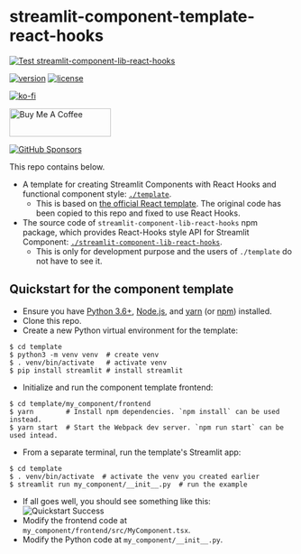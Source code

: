 # streamlit-component-template-react-hooks

[![Test streamlit-component-lib-react-hooks](https://github.com/whitphx/streamlit-component-template-react-hooks/actions/workflows/lib-test.yaml/badge.svg)](https://github.com/whitphx/streamlit-component-template-react-hooks/actions/workflows/lib-test.yaml)

[![version](https://img.shields.io/npm/v/streamlit-component-lib-react-hooks)](https://www.npmjs.com/package/streamlit-component-lib-react-hooks)
[![license](https://img.shields.io/npm/l/streamlit-component-lib-react-hooks)](https://www.npmjs.com/package/streamlit-component-lib-react-hooks)


[![ko-fi](https://ko-fi.com/img/githubbutton_sm.svg)](https://ko-fi.com/D1D2ERWFG)

<a href="https://www.buymeacoffee.com/whitphx" target="_blank"><img src="https://cdn.buymeacoffee.com/buttons/v2/default-yellow.png" alt="Buy Me A Coffee" width="180" height="50" ></a>

[![GitHub Sponsors](https://img.shields.io/github/sponsors/whitphx?label=Sponsor%20me%20on%20GitHub%20Sponsors&style=social)](https://github.com/sponsors/whitphx)

This repo contains below.
* A template for creating Streamlit Components with React Hooks and functional component style: [`./template`](./template).
  * This is based on [the official React template](https://github.com/streamlit/component-template/tree/master/template). The original code has been copied to this repo and fixed to use React Hooks.
* The source code of `streamlit-component-lib-react-hooks` npm package, which provides React-Hooks style API for Streamlit Component: [`./streamlit-component-lib-react-hooks`](streamlit-component-lib-react-hooks).
  * This is only for development purpose and the users of `./template` do not have to see it.

## Quickstart for the component template

* Ensure you have [Python 3.6+](https://www.python.org/downloads/), [Node.js](https://nodejs.org), and [yarn](https://yarnpkg.com/getting-started/install) (or [npm](https://docs.npmjs.com/downloading-and-installing-node-js-and-npm)) installed.
* Clone this repo.
* Create a new Python virtual environment for the template:
```
$ cd template
$ python3 -m venv venv  # create venv
$ . venv/bin/activate   # activate venv
$ pip install streamlit # install streamlit
```
* Initialize and run the component template frontend:
```
$ cd template/my_component/frontend
$ yarn        # Install npm dependencies. `npm install` can be used instead.
$ yarn start  # Start the Webpack dev server. `npm run start` can be used intead.
```
* From a separate terminal, run the template's Streamlit app:
```
$ cd template
$ . venv/bin/activate  # activate the venv you created earlier
$ streamlit run my_component/__init__.py  # run the example
```
* If all goes well, you should see something like this:
![Quickstart Success](https://github.com/streamlit/component-template/blob/master/quickstart.png?raw=true)
* Modify the frontend code at `my_component/frontend/src/MyComponent.tsx`.
* Modify the Python code at `my_component/__init__.py`.
